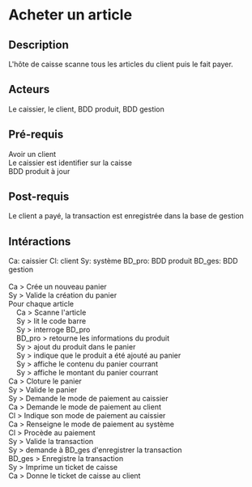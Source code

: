 # Acheter un article

## Description
L'hôte de caisse scanne tous les articles du client puis le fait payer.

## Acteurs
Le caissier, le client, BDD produit, BDD gestion

## Pré-requis
Avoir un client<br/>
Le caissier est identifier sur la caisse<br/>
BDD produit à jour

## Post-requis
Le client a payé, la transaction est enregistrée dans la base de gestion





## Intéractions
Ca: caissier   Cl: client   Sy: système    BD_pro: BDD produit   BD_ges: BDD gestion<br/>
<br/>
Ca > Crée un nouveau panier<br/>
Sy > Valide la création du panier <br/>
Pour chaque article<br/>
&nbsp;&nbsp;&nbsp;&nbsp;Ca > Scanne l'article<br/>
&nbsp;&nbsp;&nbsp;&nbsp;Sy > lit le code barre<br/>
&nbsp;&nbsp;&nbsp;&nbsp;Sy > interroge BD_pro<br/>
&nbsp;&nbsp;&nbsp;&nbsp;BD_pro > retourne les informations du produit<br/>
&nbsp;&nbsp;&nbsp;&nbsp;Sy > ajout du produit dans le panier<br/>
&nbsp;&nbsp;&nbsp;&nbsp;Sy > indique que le produit a été ajouté au panier<br/>
&nbsp;&nbsp;&nbsp;&nbsp;Sy > affiche le contenu du panier courrant<br/>
&nbsp;&nbsp;&nbsp;&nbsp;Sy > affiche le montant du panier courrant<br/>
Ca > Cloture le panier <br/>
Sy > Valide le panier <br/>
Sy > Demande le mode de paiement au caissier <br/>
Ca > Demande le mode de paiement au client <br/>
Cl > Indique son mode de paiement au caissier <br/>
Ca > Renseigne le mode de paiement au système <br/>
Cl > Procède au paiement <br/>
Sy > Valide la transaction <br/>
Sy > demande à BD_ges d'enregistrer la transaction<br/>
BD_ges > Enregistre la transaction<br/>
Sy > Imprime un ticket de caisse <br/>
Ca > Donne le ticket de caisse au client <br/>
